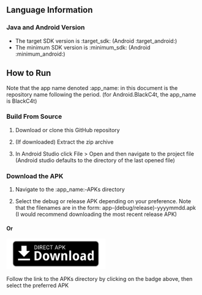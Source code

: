 <!--
TODO: Provide additional language information detailing the version and IDE used
-->
## Language Information 

### Java and Android Version
- The target SDK version is :target_sdk: (Android :target_android:)
- The minimum SDK version is :minimum_sdk: (Android :minimum_android:)

## How to Run
Note that the app name denoted :app_name: in this document is the repository 
name following the period. (for Android.BlackC4t, the app_name is BlackC4t)

### Build From Source
1. Download or clone this GitHub repository

2. (If downloaded) Extract the zip archive

3. In Android Studio click File > Open and then navigate to the project file 
(Android studio defaults to the directory of the last opened file)

<!--
### Get it on Google Play 
1. Open the Google Play app
2. Search for :app_name: 
#### Or
[<img src="readme-assets/google-play-download.png"
      alt="Get it on Google Play"   height="80">]
      (https://play.google.com/store/apps/)

Follow the link to the listing on Google Play by clicking on the badge above, 
then download/ install
-->

<!--
### Get it on Google Play 
1. Open the Google Play app
2. Search for :app_name: 
#### Or
[<img src="readme-assets/badges/google-play-download.png"
      alt="Get it on Google Play"   height="80">]
      (https://play.google.com/store/apps/)

Follow the link to the listing on Google Play by clicking on the badge above, 
then download/ install
-->

<!--
### Available at Amazon Appstore 
1. Open the Amazon Appstore (can be downloaded from 
<https://www.amazon.co.uk/androidapp>)
2. Search for :app_name:
#### Or
[<img src="readme-assets/badges/amazon-appstore-download.png"
      alt="Available at Amazon Appstore"   height="80">]
(http://www.amazon.com/gp/mas/dl/android?p=:package_name:&ref=mas_pm_[app_name])

Follow the link to the listing on the Amazon Appstore by clicking on the badge 
above, then download/ install
-->

### Download the APK 
1. Navigate to the :app_name:-APKs directory

2. Select the debug or release APK depending on your preference. Note that the 
filenames are in the form: app-(debug/release)-yyyymmdd.apk (I would recommend 
downloading the most recent release APK)
#### Or
[<img src="readme-assets/badges/direct-apk-download.png"
    alt="Direct apk download"   height="80">](/APKs)

Follow the link to the APKs directory by clicking on the badge above, then 
select the preferred APK

<!--
### Get it on APKPure
1. Go to <https://m.apkpure.com> or open the APKPure app
2. Search for :app_name: or :author:.
#### Or
[<img src="readme-assets/badges/apkpure-download.png"
      alt="Get it on APKPure"   height="80">]
      (https://apkpure.com/:app_name:/:package_name:)

Follow the link to the listing on apkpure.com by clicking on the badge above, 
then download/ install
-->
